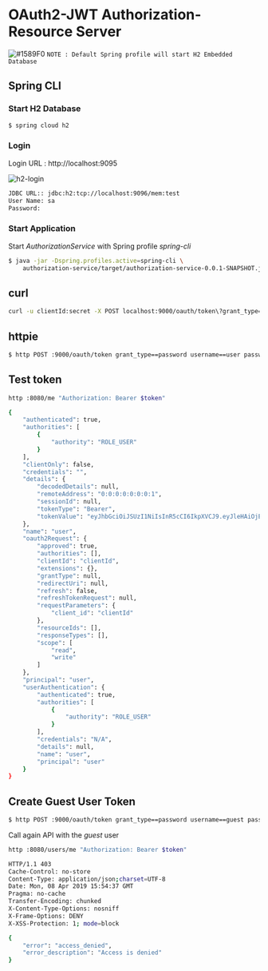 # OAuth2-JWT Authorization- Resource Server

![#1589F0](https://placehold.it/15/1589F0/000000?text=+) `NOTE : Default Spring profile will start H2 Embedded Database`

## Spring CLI

### Start H2 Database
```bash
$ spring cloud h2
```

### Login 
Login URL : http://localhost:9095

![h2-login](../master/images/h2-login.png)

```bash
JDBC URL:: jdbc:h2:tcp://localhost:9096/mem:test
User Name: sa
Password: 
```
### Start Application 
Start _AuthorizationService_ with Spring profile _spring-cli_

```bash
$ java -jar -Dspring.profiles.active=spring-cli \
    authorization-service/target/authorization-service-0.0.1-SNAPSHOT.jar
```
 
## curl
```bash
curl -u clientId:secret -X POST localhost:9000/oauth/token\?grant_type=password\&username=user\&password=pass
```

## httpie
```bash
$ http POST :9000/oauth/token grant_type==password username==user password==pass -a clientId:secret -v
```

## Test token
```bash
http :8080/me "Authorization: Bearer $token"
```

```bash
{
    "authenticated": true,
    "authorities": [
        {
            "authority": "ROLE_USER"
        }
    ],
    "clientOnly": false,
    "credentials": "",
    "details": {
        "decodedDetails": null,
        "remoteAddress": "0:0:0:0:0:0:0:1",
        "sessionId": null,
        "tokenType": "Bearer",
        "tokenValue": "eyJhbGciOiJSUzI1NiIsInR5cCI6IkpXVCJ9.eyJleHAiOjE1NTQ3Mzg4NDksInVzZXJfbmFtZSI6InVzZXIiLCJhdXRob3JpdGllcyI6WyJST0xFX1VTRVIiXSwianRpIjoiMGM0N2M2OGItZjFkNC00MTFhLWJiODQtNDViMWY1ZjBhZmUwIiwiY2xpZW50X2lkIjoiY2xpZW50SWQiLCJzY29wZSI6WyJyZWFkIiwid3JpdGUiXX0.C_clgTqQeDGvq1n7mMj2f5Ctl30S6JbeCFD_Uf_icJZO1J9C6yJg0B3cez3JE3n5K1dfxnzr7FAgd98HPp6OkjbgQ7GvWvhULM2tRy3Tt9bNO4hV3xV5WcWiwBKK8Coha0LZ1NaFgvFb22Ky1H4MUkLmkboiU9G30P0hKUFEBdv1tB9GbPH6Mjt3ue5VLhfhDdiRwk9hn_-lVUPT0o1uWyrQpYIsg_BVvjnJ04LVZOPg4PYiusxEHxFRe79uplOQdTLort96zTEpOQJEktaJbzj2S3wgGTayFAFIx07dqKO-uHadjaLtlKYMdnwbyGKOeKLsJo1Emq4S5eN5ozVXIA"
    },
    "name": "user",
    "oauth2Request": {
        "approved": true,
        "authorities": [],
        "clientId": "clientId",
        "extensions": {},
        "grantType": null,
        "redirectUri": null,
        "refresh": false,
        "refreshTokenRequest": null,
        "requestParameters": {
            "client_id": "clientId"
        },
        "resourceIds": [],
        "responseTypes": [],
        "scope": [
            "read",
            "write"
        ]
    },
    "principal": "user",
    "userAuthentication": {
        "authenticated": true,
        "authorities": [
            {
                "authority": "ROLE_USER"
            }
        ],
        "credentials": "N/A",
        "details": null,
        "name": "user",
        "principal": "user"
    }
}
```

## Create Guest User Token
```bash
$ http POST :9000/oauth/token grant_type==password username==guest password==pass -a clientId:secret -v
```
Call again API with the _guest_ user
```bash
http :8080/users/me "Authorization: Bearer $token"
```
```bash
HTTP/1.1 403
Cache-Control: no-store
Content-Type: application/json;charset=UTF-8
Date: Mon, 08 Apr 2019 15:54:37 GMT
Pragma: no-cache
Transfer-Encoding: chunked
X-Content-Type-Options: nosniff
X-Frame-Options: DENY
X-XSS-Protection: 1; mode=block

{
    "error": "access_denied",
    "error_description": "Access is denied"
}
```
